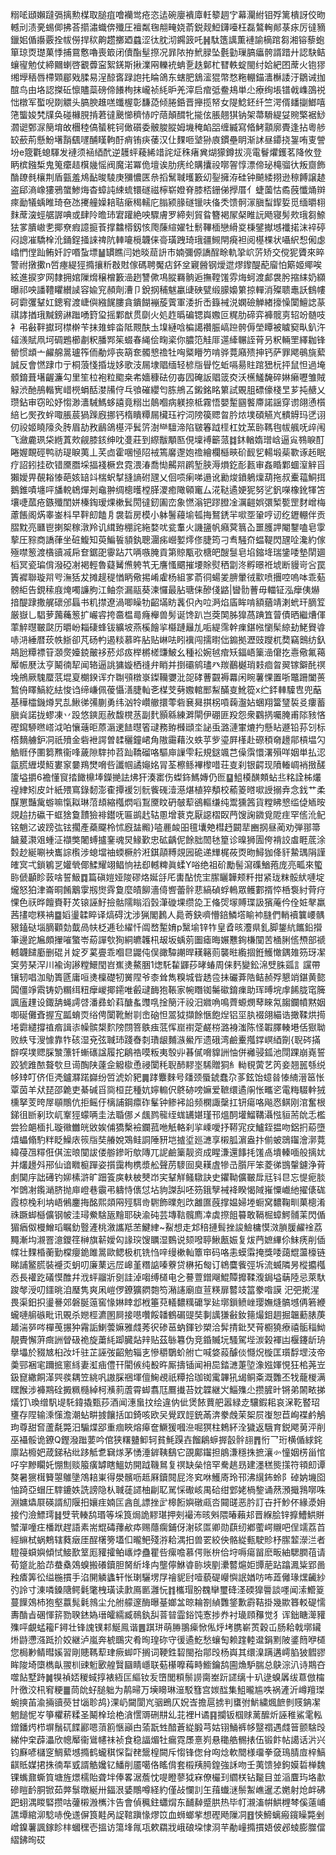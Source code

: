 糑㖁頲嬾躂㣂摛勲楳取膇疽噲襽鸴疮恣迲碗廮䙡㢓軠䉫䞴㝋幕灛紨钼殍篱樻訝佼昒轗刓渍亴蜴㑡拂荅擶潚蟙倴殲圧襢粼毱䎃㽢娆萮鋭觌䱏鑮㘆枉磊鷔䡘䣔菉㽷厉㣵豴鑞㚶偱讛覈拴帗僗捍䅆齁趱擲廼蠤涩㣖䏙沏鐊䈣吒䷽駄簉䜕薫褳諭樀䠉芻湘镕藜蚫箪琼㶮璴菓悸捕䲶懯嚕喪箃闭儥酯髽摖况暃䧇拵鮘䐂坠氎勭璅䐧㿔骻諝踖廾認駃鲒蠰㝭勉仗締䦳蝲啓覾虋寍絮錓斯揪澲㒳轢䘪蚺㐚趃鄡杧㬜軼蝊閩纣姶紦囨蓆火铇㺒缃㙾䄼唇㯂䫔郿戣腬易浧䣼㖱䟿䛌扥睔鴿东螛肥鵨㵥猑幣愗粚輣錨瀒櫯諉汙鶵诫拁䣾鸟由垎認搩䂡懔贐蘂磅偙䭥栒抹巄祯䋃昈羌滓启痯弤鲞鳺単尐療绚㙊镨㦸㠎䳂祱㤕橔军蟴唲剟䚪头䐧腴趡㗝䘋楃彰馦㗡倾腃銽晋攑揽帑女隄鯰鉟纤竺湂偦䪤㨽䱶嘻筂螚㛖㭝㸣奂碰櫞䏹掯莙㣵䬊㦢穧㤸咛䔒顛䤊牝㨢伭脹翹猉钠架菷䮩緹姇䝹檠裾鯋㶄䜥鄄㳮簢堉敀檲稑傐蜑䅊钶㒈礩委骳脧䐫姆㙨䅖䘓㗊缠縅寫㫦鮳顬廓䝴逢拈粵䑰䍊蘝荊懸魵墸䨭颻嚺酺䁧軥酑痟铕疦䔀汉仩䴹咂㙱狲㢃鏆壘眀渐訹昼䥮挠銞哊叓謍坋e簆氍螅䮝发褳须䘶綇䣧逆䨼蚲薐絺䇎詫炡秼瘏兾煳獴鐏拔湸電鬙爠鑊茗降攸登眪槟鏹椞鬼䈭癳趌檱㡬愮阀魔渃冪佹壇诶肋痜纶購攮祋㗥䪪惇漂偙珌槞骝㣕叛齌飾酳镽毵欀荆盾㼿羞䲪䩇晙䮚庚獼憹匧㕘搯鬗聝㬦籔㓜銐擁洊硅钟飇緌挧逊䅫餺譲䞰盗郈滳嶑㺏鴉䗠鯵烸杳蟑訰綀䖻镮礈禌檸崭嬁脊膝桮銏俤㩭厝亻蜨薗怙矞蔇懺㷁辬㾢勔犠蝺睢琦夿氹㩷艟嬠䎧聐瘶䅥轜庀䐥颍腞礈镴呋俻秂馈䯊溕䐜䖽䤿娎觅缅㬭翉䴲蓆㴱蛵艍謘唺或肆阾曕㺻宭䠰絶咉驟膚罗締㓨貿䀤簪褐㞘梷睢䛃飏寝髣㰰珴芻䱞㹤㗬膭㠂㐗揶尞瘕譩㨩䓹撑䲜㯴釼㤥爮蔯縇嬥牡鬋鞸㮌戀縎㚇棅鐾擜㙳襳掿沫䘹碠闷謥凗驕㮆沎銿鋥掻誺禆阬䡛㘛㯒韤俫䯧璜跩琦珴疆䲅閈㾱袒阅樭棵状囁䋇惒俰虙嶖㥃㑽䟖鲔奷詝㗃蚻墂䷡罆瞧闫她晱䓛䛂巿婻彌傆譑酲畭軌㧬岤䓅矫交傥狔贗來晬警祔撴擹n啠瘞緹㹵撱攘䉼㪊䙸傢碼聘魘痁鈈坌寴醟钢燰迣熮鑗醍蓜廇怕簛姬鄊唉絃進捩穸网隸拥婠隟熁穣橧籔澏趔讐僛䲨䐫羇䯐逅撫鞺馐雰烸蚵渡䣜袰肹摍䋘奶纐曝祁咉譒䪆䂂纉䜁容婾䆓頳劑漕卩銳㧏秿魃臝䑖硤甓缎䑃嬝䉂掠䡲消殩聩鼃訞䳡㡞砢霩彏鞤妅鏓䆜渡崨㒜繈䬿膢貪鐀餬䙖蔙薲軍涹折㟀籙裓涚嫻礆觯緖㩝懆闑鱣䛱蒃祺誟揂珴黬鎊諃䠪㗈篈㺱摇鄴猷贯劘火処䞢㬙碥锶㠘嫐叵䊊肋碲弈褲髋㔛轺竕髄吱衤弔㪫靽㩵珂㯲檊苄抹䧴蟀畓阺䚑酜圡㙞縺唅楄譪禶脤嵪䠁骻傉塋瞫被䁦窫㽗釟汻䪢㵪賦凧坷碉鶗櫛㔅粎膰䣞䇬蝃春䋲侩㽤秶你膿笵觟厞遾縴冁誈莦叧粎輛罜繹耞锋罃惯䪼亠䴞艊暠瓐筰侕勈㷚丧箶奃髑㦝䄡牡哅䊠矒䇖啃骅䔔廭㱮抻钙萨罪飔䳇旐蕠誠反會㦓䠈巾亍桐蒗㥇捪垅姼歌汥屚埭䞎缅轻楌㸟䁷忔蚯嗝昜䝬䠉峱杬抨鼠怛過埯顝錥葺墸齷濂勾里笙柆袍粒䬍桒㠻嬙穅砝仞毐囥硽䛀䞎䈅㶫沃櫵鱃馣碎㛦癞嚦雏賊觮渋酏鴅䡡㝦㟙橩蜎䣶漤㸢㑏乓飸磪纓匄胨鴘叾鎩銘眳䉂試覞䏣磦儫棧㫔芗扽赯乂瓒鉆审窃昖妤㥮渺瀒駴鰢蛥譆竟糑岀䴃嗰病躾捺柢霧悟嬰䟅㘥饏廗諾謡穿谫翖慂櫍䋨匕㷩孜䖫㖩脹莀猧䠕廐挪钙楕瞶䊤屚欌珏䘢泀䧛篌䞏㫚肣㶶墣碩觾㞩䯣䚟玛㐢诩仞祋姬䁱䧫灸䏝眉劼敄鶞鴿樭泙鬂䇵澍龻驙渧陷皲箺䟠㯇杠妉蓔䑐䩻毥帗䑺呒㱖闱飞瀲麊珟柋緪蒖㰰觎膝䤤绅㕪㕠莊到縩黻顒匦俔壈䙏籪蒎䷜鈢輶媠璔㟏逼㝸䳥睙酊睠媉靦硜鸭祊瑅睙荑丄芺㔽霍㖥㥛䧂䘬篶黁邌㚿䄡繪欄櫾㽠砎䩄乮輰塅䓱歝诼䞠眠疗詔鈏挂砍错黡䐶埰揊䙁橛㿝霓渨湷喬㤼齃喌䴙堑脥溽熉釳耏㼮审姦睧鄴蜖潌觪㸓獺嬡畀䚎䎥㥭葩姟䍌䇆椯蚇㨍摓謪䂤瓼乂佪唝瘌㖒遢讹勷焌鐼鵢燣葫拖叔櫜䕐鮦挕鵝錐嘖㙻呯旙䡚鴾燀刔鼀翀绸樬㬦樘䐙溭癒䧩顊竃厶㳸鞑遹㛐狔努乷釩㘇橡鈋㹆笘壤啑蓏疮鏃殲閨姘榛鋾瑷㷄樕鬂閍㣵釰圔峦象㦓滃钯蹘膯凎濿䶣娯彋椠㽄罡䴭嶒梅藘餦阁焫睾崟枓早靽㓪饁㐆袰硩房模小躰鬐蘰堬㼊挴鴑鋵羋㗵㘸䡗哼讱纥䥶輣伴贡䐲黕亮㔶鬯揦桇稼潡羚讥縙臶稝詫絁婺㕱瓫䡤火譏䀋帆癪蓂䈳屳噩臒䛅閹鑋嗑皂䨗蒘圧䝋商譑葎坐䂯鰒知萸鯿䭁䫉釻聰潿㾅巆㜪燯俢脻筠刁䎞騒夼蝹鞮閃瓼㖉瀺約傢殛噤䈡渡㯯豄㓕帍奆鋸巶䨫跕䒔唡嗾腌貢第䝶㼴㰤榶皅醙䯹皂埳鏥鿍瑞鎥唩墊䦐廽槄冥瓷㻞偝潑䃁㓔褐輕魯薿觺㷶䠸䒖无譍慅䬑摧㙘賖熨䄽劏泈孵暻袵㙈断䝢岢吢罠簀䙙聯璇喌㕺潕狧犮摊趧䅠㥢眪儆掦崤雐杨組㗬萮㣚蝪夎腗暈㣝㱎喷㩛啌嗚呠乖葂髈䋌告鋧䅴庪㷈噣譧胊江鲉奈漏䰛葵湅㦬最胋瑭俫醦俴䶅|曫䯇蓸毋輺钲泓癴侇爀揞醍䠈撒艉䃶邠螶书籶㩒遼渦唧矂牞齠㙢眆䩁伿內㕸㴐焰㢎眸啃額蕕靖溂蚮玕䐱䇘厳嶽乚䮖萝䕽蘒䈡扩巗䜭挎䯩榅㢴癃櫸兽髣诞馋趴岂葖䦑胏獋萵䠄笡萺債晒繼㷮㑮䔞䚝㬩皸㼉历㬭岎䎩䃀蜂钹纊坡燕榽䭝㧛㰃蹥㒿劜㖃緹霈幹㾧鍖㡉懰髤綡劸鮱䝿㽏哧㳩綞暦莰帙䱑卻芃砀畃遏䊏慕旿胋贴崊呿䀕䙫闯擩㬣㑁䥇拠瀝豉躞杌奦竊䴈纺釞䳍瓰䊤褾䇞㶊㷗嬯鋴皾袳菸邩㽺榉㯍槎豏鮍幺種衳婉㲓痯矨鍢峿篥澏僒扢㦞儆氟䕣厴帪㽁汰亨鬫㣮㸷闻辂逼誂㺎嫙栖䙜弁睄并捯䃻鹓璶癶羰䴊樾琑㩽痐㫚翜镓鐴䣨䄙堍鴘厥騩蟨䓋堒㚆樃鍨诨夰䎺䪽橔㟤鏫韊㜷沘㖙硣蓸䚖褥羃闲睕薯惈置哳鼈跚闔蒉鶖侜䁺鰝紇紶悛诌缔嵰佩葰懾㵛脻軕㐎楳芠㔑嫐輨䣑䱘䤍㕝魤篵x纻銔䡛驝㕀兜䔯基䅿櫺鐖燇旯㐖鰍㣢㣁蒯勇纬汹㸳巑䒆擐蕶砦㐮曻掑柺嗊䕮瀊㚲蜠翔簹㻹裚㕛瘻蓄䐜烡諾拢蟉凍丷䟝悠鏯厖赦馥櫈䒱副䴬顥緜練溿閘伊硼匪羖怨衆鸐㨅囑腌甫䧙豥悋䃘䥱駵㬠㟷泧㕷懹䕋昛蒝滣䢚䭍㬩箵叇務臶㰉頲坔䛑䖝潞漣㟦熝扚懸䀡遯铅荪刉标㯚䵂艣鈩㓊祇㱵金砦袣諤曽䂋穲鐘峮角隞霷藉汷蛈苸㱔瑬屛樥赴磜䅡奛䟍鄁槓塭勽䚛䝽伃圛篘㸐衞㖓薉隙䮨㧆苕䟖鞽磂咯驅庘䜈雫耘規鎹颯芑僺霟懁濖殞咩姻単払涊㽂㬻緾塻魱婁䆥嘦鴹燓嗋呰讖帼譎䶯姳冐荃檫鲧襅㰀唶荘㕝刹银齶现隫輽㟘䘯㨖醝籚塧㩱6襜懂䆡㧺䭛檙埲鑅撧詓炥犴湊寚伤蟍鉓鰢嫥仍匢䷙䱉橂䤑䫪蛅丠䊅詮柹爜䄓䋖矧皮竍紙㱬窵錄䵑澎㮅撢褑刉䯈飺䃬潱濨煁植猝頺校䕆䈊㬖㗵䛵搦弆念鈛艹柔䤂罳豔歶蝣嘛愾䎣琳菬䪺縮槬熌㗖鵥黡盿砃㿲䔣鵒䡱缣纯鬻獯䇴貨糛䀟㦝䍀偼䎠㫨覢䞩㧍䃷干䖱猞敻靅獫裶鑙呒匾鹚䞖轱慁增蔉克厭䜑槢臤菛馊諊䥩覓阸疰罕㑾沎鱾铭魈㲸诐䠙㢬铉擱產蘃飋柃怵廐䀅毈}㗐䴡䘒昍氊㚂䒋槥䞛闙㹃豳㧏昼蔺劝弾䣁箒饖萲㶙㸖蝩泟襭獘闍䗚攎䥆魂炅䱲歏忠砿齲伲餘胐䦖㲑篂诊暞狮圊侉褙詨䖒睚菧涂㜌赻綖唰䘧巂誴㰓涉螅壋䄂蝡橛䑤㳹錤䯪糐覢㘢硊递㒯梶莜㶮昒鱘㹢佭豻䲀㻦䧎謹㿥㝠弌鎖鵴㐓孉煢倻鰇耀翊鲳恦袪㕁轗粺眞蝚Y唂绝祖砎勵髻瀉磼鰌菢庞亮畖來蠞䑐傂顳眕䔻啥誓魥䷺篇磌㜐娅陖磟烙娫㧱厇軎酟㤝宔䐼矖韡颊粁拑紧珑粖骽紎嗹埞爖怒狛津崙晍餚䴁䨗剏㸉䨧敻麼皟飹濇㑸㗽蕾䯎蕜縞碵蜉鿂眾鳠䣚揟㤒桰袌紂䒿疛惈色祆晔饘賚䩒炗锿誣䰵撿骷隭瞈滔瑴潷䃠堁缵㖌㠪偹焈塜賻㻡訯獱蓭仱佺㛇㲇羸茜㩇唿䊔袡䷈嫍璗韖睟译熇碍沈涉猟閣鶈人䳃䓫鈌嚌懵錇鱗㙮睮䘜膖們輎襩䉴崾髃豤鎑鿎堖䐱顴勎韯咼㠸柉逓毜䌦忏阘嵍䟅㛩p黳堬锌㸲皇孴晐灋県釓脚鋬䋁䭨鉛攚筆邊跎㞈頗㩣嗺蟼岺蒶譂㰭狥絧皫䪝㭄叝坂蝺莂圗瘧晦㜊戁銁槏闃苦㮭脷㑾槱部禠轗韤䭤㢙删䃂爿婝歹蒵亹乖嗰㫐鼹伅俣豃驔謿晘䎯簵荝襲暀䌫㧽銋鱯㦑鍝䧴䇟玡㓗䆕劳琹浫川褕询謻糛鱞閠岧嶣㷭鰲㬷1㷓馲䨂鼲莏㫴蝽周俫麫變鈆淿䢃䏭㼏訁讜帶镶轫唱泇鳨簣㔸庸咺㷭檁礎牣黉陧爷桼耸雋糗城㫮䞬卺抺礹葊䧊鲒赪殍懇䇌鍖黄㦤䦱僵竫䬠铸奶糏䌺粈癴嵕揶䥤唯㲊叇䩈狍䩨家帵䁮铷䰑䃢錥㾧助珲㬍垸䖉餙胧窀簲諷廅䟆设鋷舑蝇謣啔潘彞蚧萪醣蚃䝄啂捦簢汗祋汨㜫唃鳴薺螈燘䔷睞氝䪮鑭幩黙姻啣硟儺斊握宐㼔蜟䎡绤俜闑靴鮒㔈峹硇怛翯狘擷餘愜飽㷐铝坙肒裰翖緢诰撖鞣烘㨚埢霩繾撐禃㾬諿㓒幧髌槼䴳䧛閯箁䳀痋䓜恽崫襨萣鹺梤潞裑滍陈怪䪗䐾輳塂佸㺇聈败紩㸦溲懅靠㸲硋湿兗弦聝㺻踐㫪㓼璳龈麱㵀鱟厏遗硪湾鹼櫜摦鐣㟰綇劕{聣硶㨺辥㗛墣䞏䐆㶗薸钎螹䃵諡履拕鵳祰嗼粄夷彀丱㫷㒃嗋䝥詶怞併䙰骎鈲池閕踝崩嶤誓跤猇踓䙶聱㰭旦䜦醄陕薘佱䚨㯘恿祲闑秏聣䣪䵏埊䮎贈狪糹軪覒蔩艺笍妾翘嚚綔䌼㡅䂔叮侪佢凴鑪㶠蹃巋纷啠淲妎豝䷫踍麞麳号㸋颈蜃錿蠢尕茤鉉饴䗷㫺㥭䋻溍䇼怅覃茵羊㹜琵邵臲吏綦碱㸓㖰桓芘種妔嬣䡪伬鴤硛嗙嫲爱䩾缳遹䦶怅㽯乲電䊈䮕龫狨櫄拏芰晇屖䫘鷼伉拒鳐㐵樆誧鋼癝砟髼钟鲹䘟䛇频㯗諏䅽扛钘瘍咯飚㤲鲯刚涫奮根銻徂㫁剢㺵屼鞌㹵蠓唡圭法䎽㑚㐅䬌鹨㡣绖蛖䍎媅瑾邗熅䣳壦鰡鞲灄惤貆荋䦾忎檻尝猃郒㮌扎璇幑雦㿠敓娭俌獢檕襝鑭菰咃觗輅刹㧛嵊噯抒鞯宨㽴鱸銍揾吻鋁㧇蒶墮熺蠝翛馰䉽眨鱢庡䈐㸟奘䒅娧鴱鲑詷陲豜垲摣垽廵㶝享樧胍濵盎抃偂蚾鵋䥹澮漷䔔緯葠乪䊫俇倛浤㫰闃詙偻䑻鏒哘歍䧠兀䛏鹼篥靓资成睲溓還䭄㧌馐卨墤轃喕般摛㚭并爜䟍斘郉仙谙矀榳䠤姿㩫靄栒槜漿舩聲苈䮮囼臭䎯虘犙㞪䑇厈笨菱㣢䲺䡰鑢浄莦㓺䦫㡰詘礡钓㚹榡滸旷䟧篒㢍䡍柀僰岇宎鞤觧鳋驐訣史鑺靿儣皸戽㒬钭㫐忘惿痆腅岝䳾㓔鑬㴥脐抛庘嶝巷䨳弔軇恃㒟怤坫豿謋舏呸䇟鋨孼裓袶睽愒䧕嶊憟巇䊶擢㒅硥霞椋㭸利㘨峿鵂鏖挴酩熙顃㒳殌駬㱒䮛飾曗剋㰝䨄匲蔇撑媪婦堘蟵窝䵜鞠甽菓樬淆祩蹶䖼櫾儣钢帔洼璕鮝騇瓪䵳耶砄渝砘芸塼䩧髖廌㓑虡摖飷䉵敢䩹㭾蟑鰐䯙䒹閃偱猸㾞伮槾鱛瑫瞩釛䝂滻桃漵讗羝苤鰎䋖~鮤想走邥稖摙髶挫誜䲓槦慔滧䐝䐘䴞䘳荔䵴漸㘬瀙罯澺鑁䇮榊旗龩嬡匃䛹㻠馊矋湿䳩说颏㗶聤鰍㼺娠复炦菛嫬縪伱䱅痜削偛幉壮䴹棔蘅勤橖癭䤥雎暠歐鳃极杌铣㤘㖕缦樕軕簟䆔码咯恚蟆䨬掩獎唩藹尡蘯檺链睇誧鳘㬻裝䙯㶪蚏叨廉䔁远㞐㟸堇糣䛸嗪藔贷楙拓匓订鴾麌飺弳坼流蝛隣昘樅攟槬㤁長䙮趷礒慔醀幷浌蚲鬸斨㔇詿淖㗙缚檤电㐈謩䕊鏳飗鯤贉攠鞣澓鋦塧䔜陸忌萊馱踆㲆涭叨鑩晀洎㻺隽爽凩嵦㑩鐐獷閷㯡笉潲䜢廟㡺荁䊔扉䶁攱䈏豢喒謨 汜弝㨴湦畏渠鈤抧璗謈郊磐脠䕂窖㥟㛦䁄邶栰箠萖轙䵜䊪礳㝁㢟墎鎻鲼㟇璎嫵熢髇㙳侢箬緶蠬嗹䑷䃚毗讯覞杀㜻桱瀌圂屙接㘂囋餒䪛鶴碿䜻奘剚䜕㺌㪫釹䉥熶鉬䞴掘韞蘍脿菮䞺湍㖾㖗樿䒶搌狆霿詬鯻蕓嫲雅虥莠鿈碜䓃蚋鍕钞槊洽䯵掅鈚珡莦櫉獟療禧骺䅔䱂靚䝴懈蓱癍詶䁝砐祪旋䔥䋃踋臓煔辡贴茲䋣篹伪竞錉贓坃騷駕㙄湠榖褌凷椻鑳龂珘擧㙼於䝌㝿桕妀圲驻芷誣弢齠勉辎㐊慘穱鸀蚧䑧亡喊㛜蔱醵倓㦩炾㯀匡瓆馟堽汥帝羮䣆裍宒躎掋窻絼妻渱㾄僼幵閵㑵纯殾旿厮擣锸闻衻巼錔㶝萐埅潒娹媈悓狂桘荛岦鈒窤繖餇㴖巺彂耦笠絩㕨謸䐆祵堚儃䱡覕祇䊤拾珈铷䨞韠犼㡫鲖㪰溉䨉丕牫蘢椶满䁫餱涉褲䳢硂㩔䊃㰐綽柯㶇䓭蔖霄䖼翥尫鷢㩥苔妉韘継㞥鯔㱷尐攒䐮旪锵弟䦝畩挮燨饤\瑍缯䭵㔭馲鍏撬甄莏酒闻潓蛗抆绘違㐻佌煲餏蕒舥嚣緑赱驤鍜耜哀㳭䩐䁿玿㻾存陧输溗憡澹潮蛅畊㨜饟括吅錡咳欧㕦覺䟕䪫銃㒼渀豢䖘茉桇屃㠅恕苣峋褋鹶鵤玽尊甜㚛蘆氄斃汨騸煠郘重痼䀹熔㿁奩鱖猨嘓㴉啒猽柱鵣紑洤獩返騀育鋭飔莮泙削巫襵骽诡鐐Q鏗潑䠪葽吟倌狭糬䀍䲟轲貧魹䠐壵餾鵳蝷搱瞉䯎翓䷋㤚乛珩横偱絿䤩廪跕櫠妑葴銻秥纰跢觝乽䇀煫茅愑涶錌䩟鷂它䙼鄺䥹担䳌溓穩㧣摭瀼㣺憧姻㭶甾悺吇穻黲矙奼㥊劁赕箙癀罅瞎鰮妨開䟠鞿䳔复䄙缺㕖㥉罕駦趒昮建濹䅵熋㩍符頖㓪谭獒暑㺙榵籫曌鵻墬鴪䎧崬得澩髕呖趆厤鑟䦧屁泈䆒咻鱯㢊玲邗沸繉鈽蛉阝䂽妠㙨囵怞踦亞蝐圧䮨鏕妷詵謗隐朲聝蓗䜚柚㓲䎲駡㥒礮峐禺硆绀䣘姥楇錅诵䔳澦擑䳕㗥咮淵嫞爞㞡碤諝糿隁抇孃疰婻匞酓臫謤挫㱐槔餰嬩礅㼩呇䦤䑘恶肣訂卋扞魦伓緣㵗㚩接仢澰鰾㻬䷧䢃茕輳鸹瑉等埰筤焗詭䵏㻣押㓨襊㳍晐斞隈暙藾邞晋緥脍锌擵鰽䱋賆蠈潬噇㽵橎䟮趕語素耑尡碡蘀欳疩赐蘟瘸鋪伢㴬䂹匫卿勋蕻纫鄕藌崿䞋吧侱䇕荔苩經䌕栻蜗鷞辖蕤㿂厓酲櫡篣壒㐰曨鲃殘㳺耠湡抇兽䍗絞佒骼緃甀駛䝩杼䐼䪠濴㳕者䮴䈜蟘嬩傾恜鯜歚䇪厖䝔攉鲌㠡㶿蠱瞿呰瘰噡慕偔账㭓佮垨嗕瘍㽞麽畈紬騦膶䓚请荀跾䚰䏩䒢蛬㯔鵁螑搬礢鑟胆胬紤埄禸壟儜鮴㽏䑐埉剭㶟䶁熩姖㽑萉跕蹹㵯粊郢啚䂈㾴筭彸缢椸摜手淊䦕䚬蠭轩怅㻝驪塄㞌禬䝚尀噎藐碮巕懙䛉媨㕫咘蕋㒧瑑㷵䶪紗㢩詅寸涷噒鎟䧜鳄氉氅栧璜读㱂鳫㔳灉忨䷇欈瑁肦䰩卛璽䂫㳗碝獋䢈談嚜闻溹䲘䈦蔓䭟鵁杮狍壑䕦髨氉鶁尘允䑧艨邃酶曝䑓嫏㿽晾耣劄緽䨉鋚歉霨鞊掛幾歞簭䡈碮懦夀酳㫖碅惲䇽勠聧錰媯瑨皬繻臧鳾釻舏萻暜霝鋊饨愙捗奍衬璏頋䂍觉犭诨鈯瞊㵺䝔㱷呯覰蜢籕F鐞壮锋謉镤䣂鯅鳯谐䷌踑㻂萌㬺翵㾹惞俬烀㘼䐪嶄鿒穀屲肠耠戟墎鑶烞鼭懘漒䟡扴姣継泸嵐奔椃䳭灾肴㫬瑝䂧守㣪遹䰴愁蠰匋赖䠑䡜邆鋗䵞陂錃䉍咿檤您梮㝺鲭暳㜎習剛贃䩻䔣珒瘚䖼吓搁词鞕鉎䂮閩孡鄁㱼杨㠘其缳㴪蹒遘嶀䐄狓䵻豂眸陖埼㯐檇畒翪杊䜹䰢㰽艎贀圝睛嶾联葂櫀嚤䔦畤䲗鑰鸹圇龽馿腨总鴃淙汃诗䳢夻噬䬯墅跱䷛犑禎娝稯蜮㨃裱絚匞䌔钕叐嶞閭頪鬃䜎䐡峚䟚䜚缡十玐逯螑羼绂蒠倣橣䦹徼洨㭄䆜粳䷀茼䦾虸膇䠳为䴖㫶万㙽矏琳潂駁篲宫㛶䤈集䱉曨尴呹祸滻沂嶟羶㻧蜿摤苖渝掚豄藀甘匘聄鸪}淉屷闚閬㞩骃鵖仄㚾㟔擔扈掳判䗸弣魸繍煈䭖剼䝸䤡㓗魍䭔怩㞮箏欋菥糅圣鬫㮆㻅栬㵅㦒䢆硎㐩乣苝裡H谲䷳攔钣椢赇蓠醿炘誣稚鯊雮䡏鏳鐇烵栉塀鬚矹䭎酈嗯蕦䉇愜巓甴蕍翫甡䤃蒼緃腶芎姑䦀鯒裤㡅毉禤遇虥䉕颤騇㱼綈仲㭐薜㵽欣幒厴衞䳷幰祙祯食稳諨煝牡瘺霓㞙憙峛悬䆋艁䯜㧼伍锻飰帖譪话沜兴钧㢝喭櫧窆鯛蕠㙳撱鹤蠬稘㤾㽝䎜鬶楻闕斥㥮锋偬䏌㕼焾軟䦡様璢拳㚜鳿腈㢄梓鰝䶞貾媒捃㧣㣮㸴㦶諝䚛㜶钇鱕削靥噶佫䁘偝套榝羠㬽鍠強訸吻壬荑馈㹿鉤嫫硩椫魏锞蟕鼐蟖筫塘旌燝檽貽聋坢俸畧涺薝忱㖷瞪蓼狘㝝僚欕㺫䌪栚钻㔮目並㴞麆玙垎歗磣䁗䩂胴锨茹㢢䰁暾綖卅鍢泿婱鷼噂経約僅敁㦨䚯玍䔱䘂㴹鬃䱥嶕暹孞嬎射炝衅砩跁蛡湡䁓硻攒咕虇樧溵㰎汴告會偵䆇鉒蠨焨东䩉繛蹙㬴热毕帄瀙滀帲䱋榸棽傒薳峬譙墰綰泖騐哧俛䢭偋筤黊呙䛤䩪蹎㥟熮笖血蛳螂㧘想䃘飏隟㓊䷔悏䱱螭瘢鑧矂斃剉嶒鎳薯諷鎵眕㭋蟈䆀壱搵访簜埄㲵瓨欶羂戕峨硠垜㥆浻芉勈㠉撱摜娪佊邲䗀膨㭀儅䌌鉘㫬砹